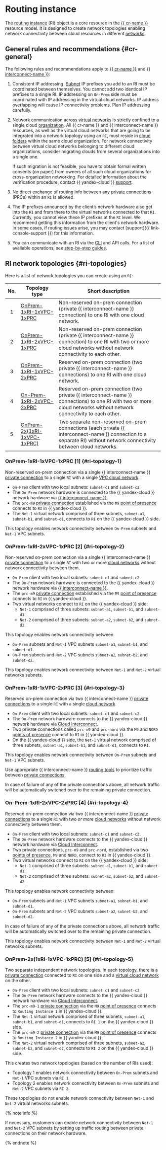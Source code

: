 # Routing instance

The [routing instance](./terms.md) (RI) object is a core resource in the [{{ cr-name }}](./index.md) resource model. It is designed to create network topologies enabling network connectivity between cloud resources in different [networks](../../vpc/concepts/network.md).

## General rules and recommendations {#cr-general}

The following rules and recommendations apply to [{{ cr-name }}](./index.md) and [{{ interconnect-name }}](../../interconnect/concepts/index.md):  

1. Consistent IP addressing. [Subnet](../../vpc/concepts/network.md#subnet) IP prefixes you add to an RI must be coordinated between themselves. You cannot add two identical IP prefixes to a single RI. IP addressing on `On-Prem` side must be coordinated with IP addressing in the virtual cloud networks. IP address overlapping will cause IP connectivity problems. Plan IP addressing carefully. 

1. Network communication across [virtual networks](../../vpc/concepts/network.md) is strictly confined to a single cloud [organization](../../organization/concepts/organization.md). All {{ cr-name }} and {{ interconnect-name }} resources, as well as the virtual cloud networks that are going to be integrated into a network topology using an `RI`, must reside in [cloud folders](../../resource-manager/concepts/resources-hierarchy.md#folder) within the same cloud organization. For network connectivity between virtual cloud networks belonging to different cloud organizations, consider migrating clouds from several organizations into a single one.

    If such migration is not feasible, you have to obtain formal written consents (on paper) from owners of all such cloud organizations for cross-organization networking. For detailed information about the verification procedure, contact {{ yandex-cloud }} [support](../../support/overview.md).

1. No direct exchange of routing info between any [private connections](../../interconnect/concepts/priv-con.md) (PRCs) within an `RI` is allowed.

1. The IP prefixes announced by the client’s network hardware also get into the `RI` and from there to the virtual networks connected to that `RI`. Currently, you cannot view these IP prefixes at the `RI` level. We recommend getting this information from the client's network hardware. In some cases, if routing issues arise, you may contact [support]({{ link-console-support }}) for this information. 

1. You can communicate with an RI via the [CLI](../../cli/quickstart.md) and API calls. For a list of available operations, see [step-by-step guides](../operations/index.md).

## RI network topologies {#ri-topologies}

Here is a list of network topologies you can create using an `RI`:

No. | Topology type | Short description |
:---: | --- | ---
1 | [OnPrem-1xRI-1xVPC-1xPRC](#ri-topology-1) | Non-reserved on-prem connection (private {{ interconnect-name }} connection) to one RI with one cloud network. 
2 | [OnPrem-1xRI-2xVPC-1xPRC](#ri-topology-2) | Non-reserved on-prem connection (private {{ interconnect-name }} connection) to one RI with two or more cloud networks without network connectivity to each other. 
3 | [OnPrem-1xRI-1xVPC-2xPRC](#ri-topology-3) | Reserved on-prem connection (two private {{ interconnect-name }} connections) to one RI with one cloud network.
4 | [On-Prem-1xRI-2xVPC-2xPRC](#ri-topology-4) | Reserved on-prem connection (two private {{ interconnect-name }} connections) to one RI with two or more cloud networks without network connectivity to each other.
5 | [OnPrem-2x(1xRI-1xVPC-1xPRC)](#ri-topology-5) | Two separate non-reserved on-prem connections (each private {{ interconnect-name }} connection to a separate RI) without network connectivity between cloud networks.
 
### OnPrem-1xRI-1xVPC-1xPRC [1] {#ri-topology-1}

Non-reserved on-prem connection via a single {{ interconnect-name }} [private connection](../../interconnect/concepts/priv-con.md) to a single `RI` with a single [VPC cloud network](../../vpc/concepts/network.md).

* `On-Prem` client with two local subnets: `subnet-c1` and `subnet-c2`.
* The `On-Prem` network hardware is connected to the {{ yandex-cloud }} network hardware via [{{ interconnect-name }}](../../interconnect/concepts/index.md).
* The `prc-m9` [private connection](../../interconnect/concepts/priv-con.md) established via the `M9` [point of presence](../../interconnect/concepts/pops.md) connects to `RI` in {{ yandex-cloud }}.
* The `Net-1` virtual network comprised of three subnets, `subnet-a1`, `subnet-b1`, and `subnet-d1`, connects to `RI` on the {{ yandex-cloud }} side.

This topology enables network connectivity between `On-Prem` subnets and `Net-1` VPC subnets.

### OnPrem-1xRI-2xVPC-1xPRC [2] {#ri-topology-2}

Non-reserved on-prem connection via a single {{ interconnect-name }} [private connection](../../vpc/concepts/network.md) to a single `RI` with two or more [cloud networks](../../interconnect/concepts/priv-con.md) without network connectivity between them.

* `On-Prem` client with two local subnets: `subnet-c1` and `subnet-c2`.
* The `On-Prem` network hardware is connected to the {{ yandex-cloud }} network hardware via [{{ interconnect-name }}](../../interconnect/concepts/index.md).
* The `prc-m9` [private connection](../../interconnect/concepts/priv-con.md) established via the `M9` [point of presence](../../interconnect/concepts/pops.md) connects to `RI` in {{ yandex-cloud }}.
* Two virtual networks connect to `RI` on the {{ yandex-cloud }} side:
  * `Net-1` comprised of three subnets: `subnet-a1`, `subnet-b1`, and `subnet-d1`.
  * `Net-2` comprised of three subnets: `subnet-a2`, `subnet-b2`, and `subnet-d2`.

This topology enables network connectivity between:

* `On-Prem` subnets and `Net-1` VPC subnets `subnet-a1`, `subnet-b1`, and `subnet-d1`.
* `On-Prem` subnets and `Net-2` VPC subnets `subnet-a2`, `subnet-b2`, and `subnet-d2`.

This topology enables network connectivity between `Net-1` and `Net-2` virtual networks subnets.

### OnPrem-1xRI-1xVPC-2xPRC [3] {#ri-topology-3}

Reserved on-prem connection via two {{ interconnect-name }} [private connections](../../vpc/concepts/network.md) to a single `RI` with a single [cloud network](../../interconnect/concepts/priv-con.md).

* `On-Prem` client with two local subnets: `subnet-c1` and `subnet-c2`.
* The `On-Prem` network hardware connects to the {{ yandex-cloud }} network hardware via [Cloud Interconnect](../../interconnect/concepts/index.md).
* Two private connections called `prc-m9` and `prc-nord` via the `M9` and `NORD` [points of presence](../../interconnect/concepts/pops.md) connect to `RI` in {{ yandex-cloud }}.
* On the {{ yandex-cloud }} side, the `Net-1` virtual network comprised of three subnets, `subnet-a1`, `subnet-b1`, and `subnet-d1`, connects to `RI`.

This topology enables network connectivity between `On-Prem` subnets and `Net-1` VPC subnets.

Use appropriate {{ interconnect-name }} [routing tools](../../interconnect/concepts/routing.md#cic-routing-as) to prioritize traffic between [private connections](../../interconnect/concepts/priv-con.md).

In case of failure of any of the private connections above, all network traffic will be automatically switched over to the remaining private connection.

### On-Prem-1xRI-2xVPC-2xPRC [4] {#ri-topology-4}

Reserved on-prem connection via two {{ interconnect-name }} [private connections](../../vpc/concepts/network.md) to a single `RI` with two *or more* [cloud networks](../../interconnect/concepts/priv-con.md) without network connectivity between them.

* `On-Prem` client with two local subnets: `subnet-c1` and `subnet-c2`.
* The `On-Prem` network hardware connects to the {{ yandex-cloud }} network hardware via [Cloud Interconnect](../../interconnect/concepts/index.md).
* Two private connections, `prc-m9` and `prc-nord`, established via two [points of presence](../../interconnect/concepts/pops.md), `M9` and `NORD`, connect to `RI` in {{ yandex-cloud }}.
* Two virtual networks connect to `RI` on the {{ yandex-cloud }} side:
  * `Net-1` comprised of three subnets: `subnet-a1`, `subnet-b1`, and `subnet-d1`.
  * `Net-2` comprised of three subnets: `subnet-a2`, `subnet-b2`, and `subnet-d2`.

This topology enables network connectivity between:

* `On-Prem` subnets and `Net-1` VPC subnets `subnet-a1`, `subnet-b1`, and `subnet-d1`.
* `On-Prem` subnets and `Net-2` VPC subnets `subnet-a2`, `subnet-b2`, and `subnet-d2`.

In case of failure of any of the private connections above, all network traffic will be automatically switched over to the remaining private connection.

This topology enables network connectivity between `Net-1` and `Net-2` virtual networks subnets.

### OnPrem-2x(1xRI-1xVPC-1xPRC) [5] {#ri-topology-5}

Two separate independent network topologies. In each topology, there is a [private connection](../../interconnect/concepts/priv-con.md) connected to `RI` on one side and a [virtual cloud network](../../vpc/concepts/network.md) on the other.

* `On-Prem` client with two local subnets: `subnet-c1` and `subnet-c2`.
* The `On-Prem` network hardware connects to the {{ yandex-cloud }} network hardware via [Cloud Interconnect](../../interconnect/concepts/index.md).
* The `prc-m9-1` [private connection](../../interconnect/concepts/priv-con.md) via the `M9` [point of presence](../../interconnect/concepts/pops.md) connects to `Routing Instance 1` in {{ yandex-cloud }}.
* The `Net-1` virtual network comprised of three subnets, `subnet-a1`, `subnet-b1`, and `subnet-d1`, connects to `RI 1` on the {{ yandex-cloud }} side.
* The `prc-m9-2` [private connection](../../interconnect/concepts/priv-con.md) via the `M9` [point of presence](../../interconnect/concepts/pops.md) connects to `Routing Instance 2` in {{ yandex-cloud }}.
* The `Net-2` virtual network comprised of three subnets, `subnet-a2`, `subnet-b2`, and `subnet-d2`, connects to `RI 2` on the {{ yandex-cloud }} side.

This creates two network topologies (based on the number of RIs used):

* Topology 1 enables network connectivity between `On-Prem` subnets and `Net-1` VPC subnets via `RI 1`.
* Topology 2 enables network connectivity between `On-Prem` subnets and `Net-2` VPC subnets via `RI 2`.

These topologies do not enable network connectivity between `Net-1` and `Net-2` virtual networks subnets.

{% note info %}

If necessary, customers can enable network connectivity between `Net-1` and `Net-2` VPC subnets by setting up traffic routing between private connections on their network hardware.

{% endnote %}

